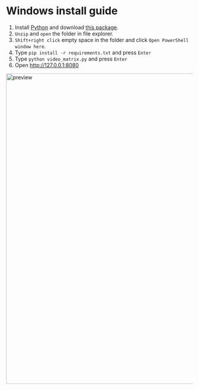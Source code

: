 # Windows install guide
1. Install [Python](https://www.microsoft.com/en-us/p/python-38/9mssztt1n39l) and download [this package](https://github.com/derac/Video-Matrix/archive/master.zip).
1. `Unzip` and `open` the folder in file explorer.
1. `Shift+right click` empty space in the folder and click `Open PowerShell window here`.
1. Type `pip install -r requirements.txt` and press `Enter`
1. Type `python video_matrix.py` and press `Enter`
1. Open http://127.0.0.1:8080

<img src="https://user-images.githubusercontent.com/6697473/94608403-fecf9680-0262-11eb-9129-d5c80f2c6f0c.gif" width="838" alt="preview">